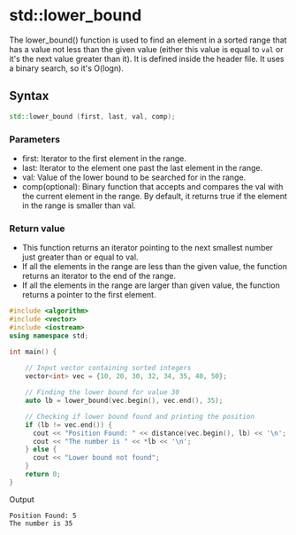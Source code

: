 # std::lower_bound
The lower_bound() function is used to find an element in a sorted range that has a value not less than the given value (either this value is equal to `val` or it's the next value greater than it). It is defined inside the <algorithm> header file.
It uses a binary search, so it's O(logn).

## Syntax
```cpp
std::lower_bound (first, last, val, comp);
```
### Parameters
- first: Iterator to the first element in the range.
- last: Iterator to the element one past the last element in the range.
- val: Value of the lower bound to be searched for in the range.
- comp(optional): Binary function that accepts and compares the val with the current element in the range. By default, it returns true if the element in the range is smaller than val.

### Return value
- This function returns an iterator pointing to the next smallest number just greater than or equal to val.
- If all the elements in the range are less than the given value, the function returns an iterator to the end of the range.
- If all the elements in the range are larger than given value, the function returns a pointer to the first element.

```cpp
#include <algorithm>
#include <vector>
#include <iostream>
using namespace std;

int main() {
  
    // Input vector containing sorted integers
    vector<int> vec = {10, 20, 30, 32, 34, 35, 40, 50};

    // Finding the lower bound for value 30
    auto lb = lower_bound(vec.begin(), vec.end(), 35); 

    // Checking if lower bound found and printing the position
    if (lb != vec.end()) {
      cout << "Position Found: " << distance(vec.begin(), lb) << '\n';
      cout << "The number is " << *lb << '\n';
    } else {
      cout << "Lower bound not found";
    }
    return 0; 
} 
```
Output
```
Position Found: 5
The number is 35
```
